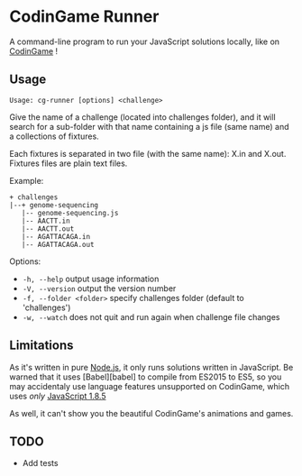 # CodinGame Runner

A command-line program to run your JavaScript solutions locally, like on [CodinGame][cg] !

## Usage

    Usage: cg-runner [options] <challenge>

Give the name of a challenge (located into challenges folder), and it will
search for a sub-folder with that name containing a js file (same name) and
a collections of fixtures.

Each fixtures is separated in two file (with the same name): X.in and X.out.
Fixtures files are plain text files.

Example:

    + challenges
    |--+ genome-sequencing
       |-- genome-sequencing.js
       |-- AACTT.in
       |-- AACTT.out
       |-- AGATTACAGA.in
       |-- AGATTACAGA.out

Options:
  - `-h, --help` output usage information
  - `-V, --version` output the version number
  - `-f, --folder <folder>` specify challenges folder (default to 'challenges')
  - `-w, --watch` does not quit and run again when challenge file changes


## Limitations

As it's written in pure [Node.js][node], it only runs solutions written in JavaScript.
Be warned that it uses [Babel][babel] to compile from ES2015 to ES5, so you may accidentaly
use language features unsupported on CodinGame, which uses *only* [JavaScript 1.8.5][faq]

As well, it can't show you the beautiful CodinGame's animations and games.

[faq]: https://www.codingame.com/faq
[node]: https://nodejs.org
[cg]: https://www.codingame.com


## TODO
- Add tests
